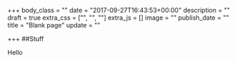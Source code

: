 +++
body_class = ""
date = "2017-09-27T16:43:53+00:00"
description = ""
draft = true
extra_css = ["", "", ""]
extra_js = []
image = ""
publish_date = ""
title = "Blank page"
update = ""

+++
##Stuff

<div>Hello</div>